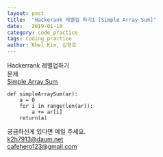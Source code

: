 ```yaml
---
layout: post
title:  "Hackerank 레벨업 하기1 [Simple Array Sum]"
date:   2019-01-18
category: code_practice
tags: coding_practice
author: Khel Kim, 김현호
---
```

Hackerrank 레벨업하기  
문제  
[Simple Array Sum](https://www.hackerrank.com/challenges/simple-array-sum/problem)

~~~
def simpleArraySum(ar):
    a = 0
    for i in range(len(ar)):
        a += ar[i]
    return(a)
~~~

궁금하신게 있다면 메일 주세요.  
k2h7913@daum.net    
cafehero123@gmail.com
